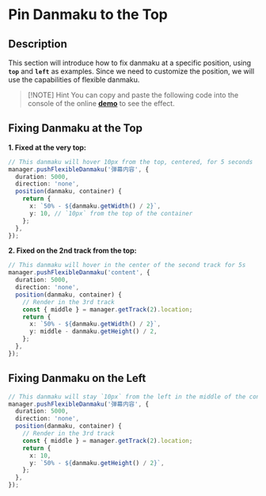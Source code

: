 # Pin Danmaku to the Top

## Description

This section will introduce how to fix danmaku at a specific position, using **`top`** and **`left`** as examples. Since we need to customize the position, we will use the capabilities of flexible danmaku.

> [!NOTE] Hint
> You can copy and paste the following code into the console of the online [**demo**](https://imtaotao.github.io/danmu/) to see the effect.

## Fixing Danmaku at the Top

**1. Fixed at the very top:**

```ts {7-8}
// This danmaku will hover 10px from the top, centered, for 5 seconds
manager.pushFlexibleDanmaku('弹幕内容', {
  duration: 5000,
  direction: 'none',
  position(danmaku, container) {
    return {
      x: `50% - ${danmaku.getWidth() / 2}`,
      y: 10, // `10px` from the top of the container
    };
  },
});
```

**2. Fixed on the 2nd track from the top:**

```ts {9-10}
// This danmaku will hover in the center of the second track for 5s
manager.pushFlexibleDanmaku('content', {
  duration: 5000,
  direction: 'none',
  position(danmaku, container) {
    // Render in the 3rd track
    const { middle } = manager.getTrack(2).location;
    return {
      x: `50% - ${danmaku.getWidth() / 2}`,
      y: middle - danmaku.getHeight() / 2,
    };
  },
});
```

## Fixing Danmaku on the Left

```ts {7,9-10}
// This danmaku will stay `10px` from the left in the middle of the container for 5s.
manager.pushFlexibleDanmaku('弹幕内容', {
  duration: 5000,
  direction: 'none',
  position(danmaku, container) {
    // Render in the 3rd track
    const { middle } = manager.getTrack(2).location;
    return {
      x: 10,
      y: `50% - ${danmaku.getHeight() / 2}`,
    };
  },
});
```
